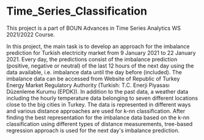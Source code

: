 # Time_Series_Classification

This project is a part of BOUN Advances in Time Series Analytics WS 2021/2022 Course. 

In this project, the main task is to develop an approach for the imbalance prediction for Turkish electricity market from 9 January 2021 to 22 January 2021. 
Every day, the predictions consist of the imbalance prediction (positive, negative or neutral) of the last 12 hours of the next day using the data available, i.e. imbalance data until the day before (included). 
The imbalance data can be accessed from Website of Republic of Turkey Energy Market Regulatory Authority (Turkish: T.C. Enerji Piyasası Düzenleme Kurumu (EPDK)).
In addition to the past data, a weather data including the hourly temperature data belonging to seven different locations close to the big cities in Turkey.
The data is represented in different ways and various distance approaches are used for k-nn classification.
After finding the best representation for the imbalance data based on the k-nn classification using different types of distance measurements, tree-based regression approach is used for the next day's imbalance prediction.
